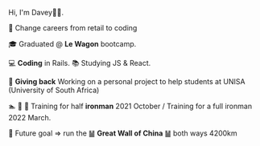 Hi, I'm Davey👋🏻.

🛒  Change careers from retail to coding 

🎓  Graduated @ **Le Wagon** bootcamp.

💻  **Coding** in Rails.  📚 Studying JS & React.

🌱  **Giving back** Working on a personal project to help students at UNISA (University of South Africa) 

🏊 🏃 🚴  Training for half **ironman** 2021 October / Training for a full ironman 2022 March.

 🎯  Future goal => run the ䷡ **Great Wall of China** ䷡ both ways 4200km
